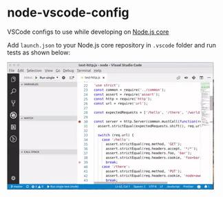 # node-vscode-config
VSCode configs to use while developing on [Node.js core](https://github.com/nodejs/node)

Add `launch.json` to your Node.js core repository in `.vscode` folder and run tests as shown below:

![Screen Recording](./ScreenRecording.gif)

